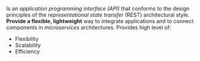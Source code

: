 Is an *application programming interface (API)* that conforms to the design principles of the  _representational state transfer_ (REST) architectural style. **Provide a flexible, lightweight** way to integrate applications and to connect components in *microservices* architectures.
Provides high level of:
- Flexibility
- Scalability
- Efficiency